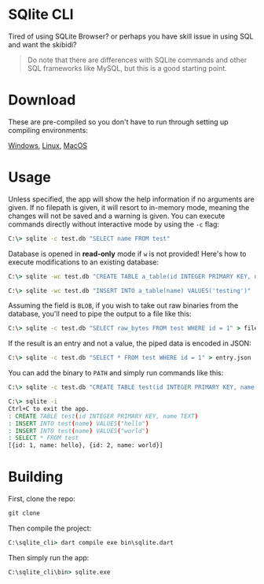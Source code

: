 # SQlite CLI

Tired of using SQLite Browser? or perhaps you have skill issue in using SQL and want the skibidi? 

> Do note that there are differences with SQLite commands and other SQL frameworks like MySQL, but this is a good starting point.

# Download

These are pre-compiled so you don't have to run through setting up compiling environments:

[Windows](), [Linux](), [MacOS]()

# Usage

Unless specified, the app will show the help information if no arguments are given. If no filepath is given, it will resort to in-memory mode, meaning the changes will not be saved and a warning is given.
You can execute commands directly without interactive mode by using the `-c` flag:

```cmd
C:\> sqlite -c test.db "SELECT name FROM test"
```

Database is opened in **read-only** mode if `w` is not provided! Here's how to execute modifications to an existing database:

```cmd
C:\> sqlite -wc test.db "CREATE TABLE a_table(id INTEGER PRIMARY KEY, name TEXT)
```

```cmd
C:\> sqlite -wc test.db "INSERT INTO a_table(name) VALUES('testing')"
```

Assuming the field is `BLOB`, if you wish to take out raw binaries from the database, you'll need to pipe the output to a file like this:

```cmd
C:\> sqlite -c test.db "SELECT raw_bytes FROM test WHERE id = 1" > file.bin
```

If the result is an entry and not a value, the piped data is encoded in JSON:

```cmd
C:\> sqlite -c test.db "SELECT * FROM test WHERE id = 1" > entry.json
```

You can add the binary to `PATH` and simply run commands like this:

```cmd
C:\> sqlite -c test.db "CREATE TABLE test(id INTEGER PRIMARY KEY, name TEXT)"
```

```cmd
C:\> sqlite -i
Ctrl+C to exit the app.
: CREATE TABLE test(id INTEGER PRIMARY KEY, name TEXT)
: INSERT INTO test(name) VALUES("hello")
: INSERT INTO test(name) VALUES("world")
: SELECT * FROM test
[{id: 1, name: hello}, {id: 2, name: world}]
```

# Building

First, clone the repo:

```cmd
git clone
```

Then compile the project:

```cmd
C:\sqlite_cli> dart compile exe bin\sqlite.dart
```

Then simply run the app:

```cmd
C:\sqlite_cli\bin> sqlite.exe
```